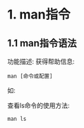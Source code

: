# 1. man指令

## 1.1 man指令语法

功能描述: 获得帮助信息:

```shell script
man [命令或配置]
```

如:

查看ls命令的使用方法:

```
man ls
```
